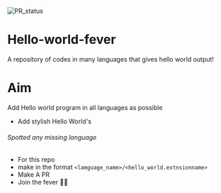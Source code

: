 ![PR_status](https://img.shields.io/badge/PR-Welcome-green?style=for-the-badge&logo=appveyor)
# Hello-world-fever
A repository of codes in many languages that gives hello world output!
# Aim
Add Hello world program in all languages as possible
- Add stylish Hello World's

###### Spotted any missing language
- For this repo
- make in the format `<lamguage_name>/<hello_world.extnsionname>`
- Make A PR
- Join the fever 👊👊
